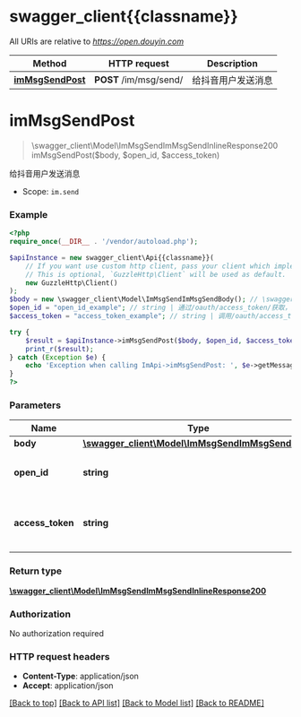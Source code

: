 # swagger_client{{classname}}

All URIs are relative to *https://open.douyin.com*

Method | HTTP request | Description
------------- | ------------- | -------------
[**imMsgSendPost**](ImApi.md#imMsgSendPost) | **POST** /im/msg/send/ | 给抖音用户发送消息

# **imMsgSendPost**
> \swagger_client\Model\ImMsgSendImMsgSendInlineResponse200 imMsgSendPost($body, $open_id, $access_token)

给抖音用户发送消息

* Scope: `im.send`

### Example
```php
<?php
require_once(__DIR__ . '/vendor/autoload.php');

$apiInstance = new swagger_client\Api{{classname}}(
    // If you want use custom http client, pass your client which implements `GuzzleHttp\ClientInterface`.
    // This is optional, `GuzzleHttp\Client` will be used as default.
    new GuzzleHttp\Client()
);
$body = new \swagger_client\Model\ImMsgSendImMsgSendBody(); // \swagger_client\Model\ImMsgSendImMsgSendBody | 
$open_id = "open_id_example"; // string | 通过/oauth/access_token/获取，用户唯一标志
$access_token = "access_token_example"; // string | 调用/oauth/access_token/生成的token，此token需要用户授权。

try {
    $result = $apiInstance->imMsgSendPost($body, $open_id, $access_token);
    print_r($result);
} catch (Exception $e) {
    echo 'Exception when calling ImApi->imMsgSendPost: ', $e->getMessage(), PHP_EOL;
}
?>
```

### Parameters

Name | Type | Description  | Notes
------------- | ------------- | ------------- | -------------
 **body** | [**\swagger_client\Model\ImMsgSendImMsgSendBody**](../Model/ImMsgSendImMsgSendBody.md)|  |
 **open_id** | **string**| 通过/oauth/access_token/获取，用户唯一标志 |
 **access_token** | **string**| 调用/oauth/access_token/生成的token，此token需要用户授权。 |

### Return type

[**\swagger_client\Model\ImMsgSendImMsgSendInlineResponse200**](../Model/ImMsgSendImMsgSendInlineResponse200.md)

### Authorization

No authorization required

### HTTP request headers

 - **Content-Type**: application/json
 - **Accept**: application/json

[[Back to top]](#) [[Back to API list]](../../README.md#documentation-for-api-endpoints) [[Back to Model list]](../../README.md#documentation-for-models) [[Back to README]](../../README.md)

